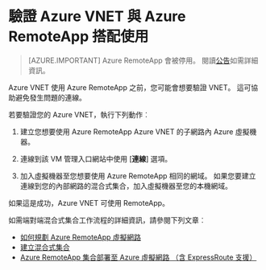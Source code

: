
<properties
    pageTitle="驗證使用 Azure RemoteApp Azure VNET |Microsoft Azure"
    description="瞭解如何以確定您 Azure VNET 已準備好使用 Azure RemoteApp"
    services="remoteapp"
    documentationCenter=""
    authors="lizap"
    manager="mbaldwin" />

<tags
    ms.service="remoteapp"
    ms.workload="compute"
    ms.tgt_pltfrm="na"
    ms.devlang="na"
    ms.topic="article"
    ms.date="08/15/2016"
    ms.author="elizapo" />



# <a name="validate-the-azure-vnet-to-use-with-azure-remoteapp"></a>驗證 Azure VNET 與 Azure RemoteApp 搭配使用

> [AZURE.IMPORTANT]
> Azure RemoteApp 會被停用。 閱讀[公告](https://go.microsoft.com/fwlink/?linkid=821148)如需詳細資訊。

Azure VNET 使用 Azure RemoteApp 之前，您可能會想要驗證 VNET。 這可協助避免發生問題的連線。

若要驗證您的 Azure VNET，執行下列動作︰

1. 建立您想要使用 Azure RemoteApp Azure VNET 的子網路內 Azure 虛擬機器。

2. 連線到該 VM 管理入口網站中使用 [**連線**] 選項。
3. 加入虛擬機器至您想要使用 Azure RemoteApp 相同的網域。 如果您要建立連線到您的內部網路的混合式集合，加入虛擬機器至您的本機網域。

如果這是成功，Azure VNET 可使用 RemoteApp。

如需端對端混合式集合工作流程的詳細資訊，請參閱下列文章︰

- [如何規劃 Azure RemoteApp 虛擬網路](remoteapp-planvnet.md)
- [建立混合式集合](remoteapp-create-hybrid-deployment.md)
- [Azure RemoteApp 集合部署至 Azure 虛擬網路 （含 ExpressRoute 支援）](http://blogs.msdn.com/b/rds/archive/2015/04/23/deploy-azure-remoteapp-collection-to-your-azure-virtual-network-with-support-for-expressroute.aspx)
